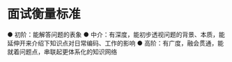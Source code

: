 # 面试衡量标准

● 初阶：能解答问题的表象
● 中介：有深度，能初步透视问题的背景、本质，能延伸开来介绍下知识点对日常编码、工作的影响
● 高阶：有广度，融会贯通，能就着问题点，串联起更体系化的知识网络
